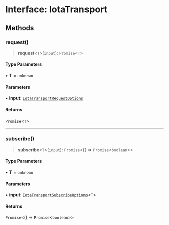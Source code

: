 # Interface: IotaTransport

## Methods

### request()

> **request**\<`T`\>(`input`): `Promise`\<`T`\>

#### Type Parameters

• **T** = `unknown`

#### Parameters

• **input**: [`IotaTransportRequestOptions`](IotaTransportRequestOptions.md)

#### Returns

`Promise`\<`T`\>

---

### subscribe()

> **subscribe**\<`T`\>(`input`): `Promise`\<() => `Promise`\<`boolean`\>\>

#### Type Parameters

• **T** = `unknown`

#### Parameters

• **input**: [`IotaTransportSubscribeOptions`](IotaTransportSubscribeOptions.md)\<`T`\>

#### Returns

`Promise`\<() => `Promise`\<`boolean`\>\>
